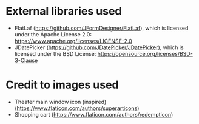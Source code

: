 # External libraries used
- FlatLaf (https://github.com/JFormDesigner/FlatLaf), which is licensed under the Apache License 2.0:  
https://www.apache.org/licenses/LICENSE-2.0
- JDatePicker (https://github.com/JDatePicker/JDatePicker), which is licensed under the BSD License:
https://opensource.org/licenses/BSD-3-Clause

# Credit to images used
- Theater main window icon (inspired) (https://www.flaticon.com/authors/superarticons)
- Shopping cart (https://www.flaticon.com/authors/redempticon)
